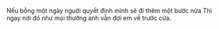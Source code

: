 Nếu bỗng một ngày nguời quyết định mình sẽ đi thêm một bước nửa
Thì ngay nơi đó như mọi thường anh vẫn đợi em về trước cửa.

<!---
ntkiet02/ntkiet02 is a ✨ special ✨ repository because its `README.md` (this file) appears on your GitHub profile.
You can click the Preview link to take a look at your changes.
--->
